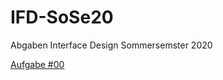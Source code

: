 # IFD-SoSe20
Abgaben Interface Design Sommersemster 2020
<p><a href="https://d78d8t.axshare.com">Aufgabe #00</a></p>
<p><a href="Aufgabe 1 Dokumentation.pdf>Aufgabe #1</a></p>
<p>von Sarah Willier</p>
